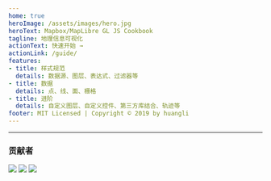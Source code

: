 ```yaml
---
home: true
heroImage: /assets/images/hero.jpg
heroText: Mapbox/MapLibre GL JS Cookbook
tagline: 地理信息可视化
actionText: 快速开始 →
actionLink: /guide/
features:
- title: 样式规范
  details: 数据源、图层、表达式、过滤器等
- title: 数据
  details: 点、线、面、栅格
- title: 进阶
  details: 自定义图层、自定义控件、第三方库结合、轨迹等
footer: MIT Licensed | Copyright © 2019 by huangli
---
```


***

### 贡献者
[![](https://avatars2.githubusercontent.com/u/20068340?s=60&v=4)](https://github.com/huanglii/)
[![](https://avatars0.githubusercontent.com/u/27879336?s=60&v=4)](https://github.com/JerckyLY)
[![](https://avatars1.githubusercontent.com/u/3953310?s=60&v=4)](https://github.com/AllanHao)
